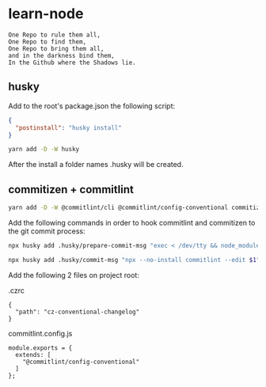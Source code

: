 # learn-node

```
One Repo to rule them all,
One Repo to find them,
One Repo to bring them all,
and in the darkness bind them,
In the Github where the Shadows lie.
```

## husky

Add to the root's package.json the following script:

```json
{
  "postinstall": "husky install"
}
```

```bash
yarn add -D -W husky
```

After the install a folder names .husky will be created.

## commitizen + commitlint

```bash
yarn add -D -W @commitlint/cli @commitlint/config-conventional commitizen cz-conventional-changelog
```

Add the following commands in order to hook commitlint and commitizen to the git commit process:

```bash
npx husky add .husky/prepare-commit-msg "exec < /dev/tty && node_modules/.bin/cz --hook || true"

npx husky add .husky/commit-msg "npx --no-install commitlint --edit $1"
```

Add the following 2 files on project root:

.czrc

```
{
  "path": "cz-conventional-changelog"
}
```

commitlint.config.js

```
module.exports = {
  extends: [
    "@commitlint/config-conventional"
  ]
};
```
